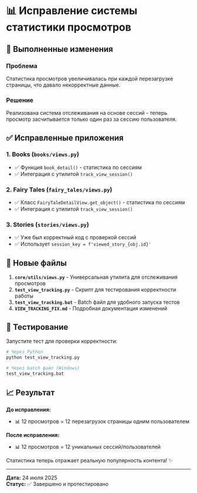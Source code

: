 # 📊 Исправление системы статистики просмотров

## 🎯 Выполненные изменения

### Проблема
Статистика просмотров увеличивалась при каждой перезагрузке страницы, что давало некорректные данные.

### Решение
Реализована система отслеживания на основе сессий - теперь просмотр засчитывается только один раз за сессию пользователя.

## ✅ Исправленные приложения

### 1. **Books** (`books/views.py`)
- ✅ Функция `book_detail()` - статистика по сессиям
- ✅ Интеграция с утилитой `track_view_session()`

### 2. **Fairy Tales** (`fairy_tales/views.py`) 
- ✅ Класс `FairyTaleDetailView.get_object()` - статистика по сессиям
- ✅ Интеграция с утилитой `track_view_session()`

### 3. **Stories** (`stories/views.py`)
- ✅ Уже был корректный код с проверкой сессий
- ✅ Использует `session_key = f'viewed_story_{obj.id}'`

## 🔧 Новые файлы

1. **`core/utils/views.py`** - Универсальная утилита для отслеживания просмотров
2. **`test_view_tracking.py`** - Скрипт для тестирования корректности работы  
3. **`test_view_tracking.bat`** - Batch файл для удобного запуска тестов
4. **`VIEW_TRACKING_FIX.md`** - Подробная документация изменений

## 🧪 Тестирование

Запустите тест для проверки корректности:

```bash
# Через Python
python test_view_tracking.py

# Через batch файл (Windows)
test_view_tracking.bat
```

## 📈 Результат

**До исправления:**
- 📊 12 просмотров = 12 перезагрузок страницы одним пользователем

**После исправления:**
- 📊 12 просмотров = 12 уникальных сессий/пользователей

Статистика теперь отражает реальную популярность контента! ✨

---

**Дата:** 24 июля 2025  
**Статус:** ✅ Завершено и протестировано
